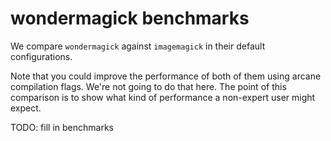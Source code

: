 # wondermagick benchmarks

We compare `wondermagick` against `imagemagick` in their default configurations. 

Note that you could improve the performance of both of them using arcane compilation flags. We're not going to do that here. The point of this comparison is to show what kind of performance a non-expert user might expect.

TODO: fill in benchmarks
